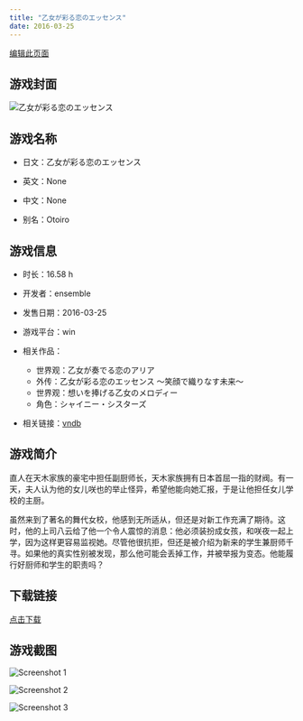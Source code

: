 ```yaml
---
title: "乙女が彩る恋のエッセンス"
date: 2016-03-25
---
```

[编辑此页面](https://github.com/ACG-3/ADV3-source/blob/main/source/_posts/%E6%9C%89%E5%B0%91%E5%A5%B3%E6%B6%82%E5%BD%A9%E7%9A%84%E7%88%B1%E4%B9%8B%E8%8A%AC%E8%8A%B3.md)

## 游戏封面

![乙女が彩る恋のエッセンス](https%3A//pan.timero.xyz/onedrive/img_lib_001/%E6%9C%89%E5%B0%91%E5%A5%B3%E6%B6%82%E5%BD%A9%E7%9A%84%E7%88%B1%E4%B9%8B%E8%8A%AC%E8%8A%B3_cover.avif)


## 游戏名称

- 日文：乙女が彩る恋のエッセンス
- 英文：None
- 中文：None

- 别名：Otoiro


## 游戏信息

- 时长：16.58 h
- 开发者：ensemble
- 发售日期：2016-03-25
- 游戏平台：win
- 相关作品：
   - 世界观：乙女が奏でる恋のアリア
   - 外传：乙女が彩る恋のエッセンス ～笑顔で織りなす未来～
   - 世界观：想いを捧げる乙女のメロディー
   - 角色：シャイニー・シスターズ

- 相关链接：[vndb](https://vndb.org/v18635)


## 游戏简介

直人在天木家族的豪宅中担任副厨师长，天木家族拥有日本首屈一指的财阀。有一天，夫人认为他的女儿咲也的举止怪异，希望他能向她汇报，于是让他担任女儿学校的主厨。

虽然来到了著名的舞代女校，他感到无所适从，但还是对新工作充满了期待。这时，他的上司八云给了他一个令人震惊的消息：他必须装扮成女孩，和咲夜一起上学，因为这样更容易监视她。尽管他很抗拒，但还是被介绍为新来的学生兼厨师千寻。如果他的真实性别被发现，那么他可能会丢掉工作，并被举报为变态。他能履行好厨师和学生的职责吗？




## 下载链接

[点击下载](https://pan.timero.xyz/onedrive/adv_lib_001/%E6%9C%89%E5%B0%91%E5%A5%B3%E6%B6%82%E5%BD%A9%E7%9A%84%E7%88%B1%E4%B9%8B%E8%8A%AC%E8%8A%B3)


## 游戏截图


![Screenshot 1](https%3A//pan.timero.xyz/onedrive/img_lib_001/%E6%9C%89%E5%B0%91%E5%A5%B3%E6%B6%82%E5%BD%A9%E7%9A%84%E7%88%B1%E4%B9%8B%E8%8A%AC%E8%8A%B3_Screenshot_1.avif)

![Screenshot 2](https%3A//pan.timero.xyz/onedrive/img_lib_001/%E6%9C%89%E5%B0%91%E5%A5%B3%E6%B6%82%E5%BD%A9%E7%9A%84%E7%88%B1%E4%B9%8B%E8%8A%AC%E8%8A%B3_Screenshot_2.avif)

![Screenshot 3](https%3A//pan.timero.xyz/onedrive/img_lib_001/%E6%9C%89%E5%B0%91%E5%A5%B3%E6%B6%82%E5%BD%A9%E7%9A%84%E7%88%B1%E4%B9%8B%E8%8A%AC%E8%8A%B3_Screenshot_3.avif)

